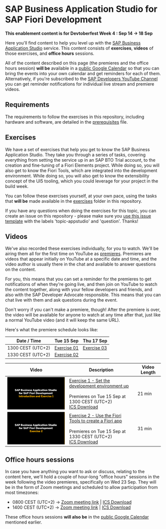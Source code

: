 # SAP Business Application Studio for SAP Fiori Development

**This enablement content is for Devtoberfest Week 4 : Sep 14 → 18 Sep**

Here you'll find content to help you level up with the [SAP Business Application Studio](https://help.sap.com/viewer/9d1db9835307451daa8c930fbd9ab264/Cloud/en-US) service. This content consists of **exercises**, **videos** of those exercises, and **office hours** sessions.

All of the content described on this page (the premieres and the office hours session) **will be** available in a [public Google Calendar](https://calendar.google.com/calendar?cid=Ym1ibGJucHFkOHMwcWZoYnZnMjJqazE3OWdAZ3JvdXAuY2FsZW5kYXIuZ29vZ2xlLmNvbQ) so that you can bring the events into your own calendar and get reminders for each of them. Alternatively, if you're subscribed to the [SAP Developers YouTube Channel](https://www.youtube.com/user/sapdevs) you can get reminder notifications for individual live stream and premiere videos.

## Requirements

The requirements to follow the exercises in this repository, including hardware and software, are detailed in the [prerequisites](prerequisites.md) file.

## Exercises

We have a set of exercises that help you get to know the SAP Business Application Studio. They take you through a series of tasks, covering everything from setting the service up in an SAP BTO Trial account, to the creation and fine-tuning of a Fiori Elements project. While doing so, you will also get to know the Fiori Tools, which are integrated into the development environment. While doing so, you will also get to know the extensibility concept of the UI5 tooling, which you could leverage for your project in the build week.

You can follow these exercises yourself, at your own pace, using the tasks that **will be** made available in the [exercises](exercises) folder in this repository.

If you have any questions when doing the exercises for this topic, you can create an issue on this repository - please make sure you [use this issue template](https://github.com/SAP-samples/sap-devtoberfest-2020/issues/new?assignees=&labels=question%2C+topic-appstudio&template=exercise-question.md&title=Summarize+your+question+here) with the labels 'topic-appstudio' and 'question'. Thanks!

## Videos

We've also recorded these exercises individually, for you to watch. We'll be airing them all for the first time on YouTube as [premieres](https://support.google.com/youtube/answer/9080341). Premieres are videos that appear initially on YouTube at a specific date and time, and the video author is usually there in the chat and available to answer questions on the content. 

For you, this means that you can set a reminder for the premieres to get notifications of when they're going live, and then join on YouTube to watch the content together, along with your fellow developers and friends, and also with the SAP Developer Advocate responsible. This means that you can chat live with them and ask questions during the event.

Don't worry if you can't make a premiere, though! After the premiere is over, the video will be available for anyone to watch at any time after that, just like a normal YouTube video (and it will keep the same URL).

Here's what the premiere schedule looks like:

| Date / Time      | Tue 15 Sep        | Thu 17 Sep       |
| ---------------- | ---------------- | --------------- |
| 1300 CEST (UTC+2) | [Exercise 01](https://youtu.be/VFLFp_pHYJQ) | [Exercise 03](https://youtu.be/QCChTkyobdA) |
| 1330 CEST (UTC+2) | [Exercise 02](https://youtu.be/p1f0Albi7eE) |                 |  

| Video | Description | Video Length | 
| - | - | - |
| [![video1](video1.png)](https://youtu.be/VFLFp_pHYJQ) | [Exercise 1 - Set the development environment up](exercises/01.md) <br><br>Premieres on Tue 15 Sep at 1300 CEST (UTC+2) <br>[ICS Download](https://sap-samples.github.io/sap-devtoberfest-2020/cal/fioir_ex1.ics)  | 21 min |
| [![video2](video2.png)](https://youtu.be/p1f0Albi7eE) | [Exercise 2 -  Use the Fiori Tools to create a Fiori app](exercises/02.md) <br><br>Premieres on Tue 15 Sep at 1330 CEST (UTC+2)  <br>[ICS Download](https://sap-samples.github.io/sap-devtoberfest-2020/cal/fioir_ex2.ics)   | 31 min


## Office hours sessions

In case you have anything you want to ask or discuss, relating to the content here, we'll hold a couple of hour-long "office hours" sessions in the week following the video premieres, specifically on Wed 23 Sep. They will be in the form of Zoom meetings and scheduled to allow participation from most timezones:

- 0800 CEST (UTC+2) → [Zoom meeting link](https://sap-se.zoom.us/j/94931819373) | [ICS Download](https://sap-samples.github.io/sap-devtoberfest-2020/cal/fiori_office_hours1.ics)
- 1400 CEST (UTC+2) → [Zoom meeting link](https://sap-se.zoom.us/j/92648047589) | [ICS Download](https://sap-samples.github.io/sap-devtoberfest-2020/cal/fiori_office_hours2.ics)

These office hours sessions **will also be** in the [public Google Calendar](https://calendar.google.com/calendar?cid=Ym1ibGJucHFkOHMwcWZoYnZnMjJqazE3OWdAZ3JvdXAuY2FsZW5kYXIuZ29vZ2xlLmNvbQ) mentioned earlier.




